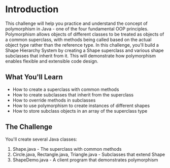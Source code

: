 # Introduction
This challenge will help you practice and understand the concept of polymorphism in Java - one of the four fundamental OOP principles. Polymorphism allows objects of different classes to be treated as objects of a common superclass, with methods being called based on the actual object type rather than the reference type.
In this challenge, you'll build a Shape Hierarchy System by creating a Shape superclass and various shape subclasses that inherit from it. This will demonstrate how polymorphism enables flexible and extensible code design.

## What You'll Learn
- How to create a superclass with common methods
- How to create subclasses that inherit from the superclass
- How to override methods in subclasses
- How to use polymorphism to create instances of different shapes
- How to store subclass objects in an array of the superclass type

## The Challenge
You'll create several Java classes:
1. Shape.java - The superclass with common methods
2. Circle.java, Rectangle.java, Triangle.java - Subclasses that extend Shape
3. ShapeDemo.java - A client program that demonstrates polymorphism


